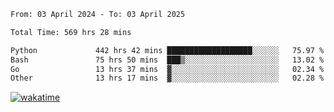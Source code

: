 <!--START_SECTION:waka-->

```txt
From: 03 April 2024 - To: 03 April 2025

Total Time: 569 hrs 28 mins

Python             442 hrs 42 mins ███████████████████░░░░░░   75.97 %
Bash               75 hrs 50 mins  ███▒░░░░░░░░░░░░░░░░░░░░░   13.02 %
Go                 13 hrs 37 mins  ▓░░░░░░░░░░░░░░░░░░░░░░░░   02.34 %
Other              13 hrs 17 mins  ▓░░░░░░░░░░░░░░░░░░░░░░░░   02.28 %
```

<!--END_SECTION:waka-->
[![wakatime](https://wakatime.com/badge/user/5f89a63a-5294-4958-ad30-2b3455e63f2a.svg)](https://wakatime.com/@5f89a63a-5294-4958-ad30-2b3455e63f2a)
